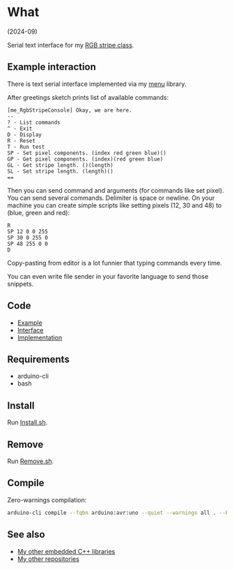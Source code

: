 # What

(2024-09)

Serial text interface for my [RGB stripe class][me_RgbStripe].


## Example interaction

There is text serial interface implemented via my [menu][me_Menu] library.

After greetings sketch prints list of available commands:
```
[me_RgbStripeConsole] Okay, we are here.
--
? - List commands
^ - Exit
D - Display
R - Reset
T - Run test
SP - Set pixel components. (index red green blue)()
GP - Get pixel components. (index)(red green blue)
GL - Get stripe length. ()(length)
SL - Set stripe length. (length)()
==
```

Then you can send command and arguments (for commands like set pixel).
You can send several commands. Delimiter is space or newline.
On your machine you can create simple scripts like
setting pixels (12, 30 and 48) to (blue, green and red):

```
R
SP 12 0 0 255
SP 30 0 255 0
SP 48 255 0 0
D
```

Copy-pasting from editor is a lot funnier that typing commands every
time.

You can even write file sender in your favorite language to send
those snippets.


## Code

* [Example](examples/me_RgbStripeConsole/me_RgbStripeConsole.ino)
* [Interface](src/me_RgbStripeConsole.h)
* [Implementation](src/me_RgbStripeConsole.cpp)


## Requirements

  * arduino-cli
  * bash


## Install

Run [Install.sh](Install.sh).


## Remove

Run [Remove.sh](Remove.sh).


## Compile

Zero-warnings compilation:

```bash
arduino-cli compile --fqbn arduino:avr:uno --quiet --warnings all . --build-property compiler.cpp.extra_flags="-std=c++1z"
```


## See also

* [My other embedded C++ libraries](https://github.com/martin-eden/Embedded_Crafts/tree/master/Parts)
* [My other repositories](https://github.com/martin-eden/contents)

[me_RgbStripe]: https://github.com/martin-eden/Embedded-me_RgbStripe
[me_Menu]: https://github.com/martin-eden/Embedded-me_Menu
